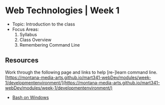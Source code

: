 # Web Technologies | Week 1

- Topic: Introduction to the class
- Focus Areas:
    1. Syllabus
    2. Class Overview
    3. Remembering Command Line

## Resources
Work through the following page and links to help [re-]learn command line.
[https://montana-media-arts.github.io/mart341-webDev/modules/week-1/developmentenvironment/](https://montana-media-arts.github.io/mart341-webDev/modules/week-1/developmentenvironment/)

- [Bash on Windows](https://github.com/felixrieseberg/windows-development-environment)
